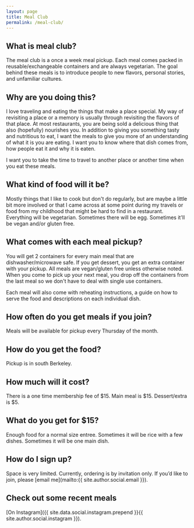 ```yaml
---
layout: page
title: Meal Club
permalink: /meal-club/
---
```


## What is meal club?

The meal club is a once a week meal pickup.  Each meal comes packed in reusable/exchangeable containers and are always vegetarian.  The goal behind these meals is to introduce people to new flavors, personal stories, and unfamiliar cultures.

## Why are you doing this?

I love traveling and eating the things that make a place special.  My way of revisiting a place or a memory is usually through revisiting the flavors of that place.  At most restaurants, you are being sold a delicious thing that also (hopefully) nourishes you.  In addition to giving you something tasty and nutritious to eat, I want the meals to give you more of an understanding of what it is you are eating.  I want you to know where that dish comes from, how people eat it and why it is eaten.

I want you to take the time to travel to another place or another time when you eat these meals.

## What kind of food will it be?

Mostly things that I like to cook but don't do regularly, but are maybe a little bit more involved or that I came across at some point during my travels or food from my childhood that might be hard to find in a restaurant.  Everything will be vegetarian. Sometimes there will be egg.  Sometimes it'll be vegan and/or gluten free.

## What comes with each meal pickup?

You will get 2 containers for every main meal that are dishwasher/microwave safe.  If you get dessert, you get an extra container with your pickup.  All meals are vegan/gluten free unless otherwise noted.  When you come to pick up your next meal, you drop off the containers from the last meal so we don't have to deal with single use containers.

Each meal will also come with reheating instructions, a guide on how to serve the food and descriptions on each individual dish.

## How often do you get meals if you join?

Meals will be available for pickup every Thursday of the month.

## How do you get the food?

Pickup is in south Berkeley.

## How much will it cost?

There is a one time membership fee of $15.  Main meal is $15.  Dessert/extra is $5.

## What do you get for $15?

Enough food for a normal size entree.  Sometimes it will be rice with a few dishes.  Sometimes it will be one main dish.

## How do I sign up?

Space is very limited.  Currently, ordering is by invitation only.  If you’d like to join, please [email me](mailto:{{ site.author.social.email }}).

## Check out some recent meals

[On Instagram]({{ site.data.social.instagram.prepend }}{{ site.author.social.instagram }}).
